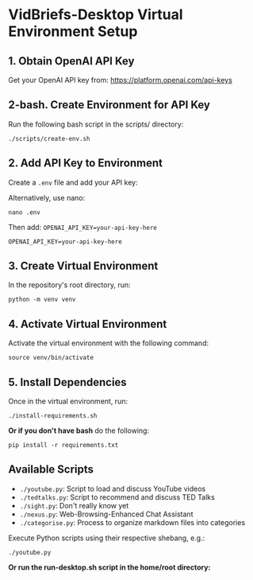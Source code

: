 # VidBriefs-Desktop Virtual Environment Setup

## 1. Obtain OpenAI API Key

Get your OpenAI API key from: https://platform.openai.com/api-keys

## 2-bash. Create Environment for API Key

Run the following bash script in the scripts/ directory:

```
./scripts/create-env.sh
```

## 2. Add API Key to Environment

Create a `.env` file and add your API key:

Alternatively, use nano:

```
nano .env
```

Then add: `OPENAI_API_KEY=your-api-key-here`

```
OPENAI_API_KEY=your-api-key-here
```

## 3. Create Virtual Environment

In the repository's root directory, run:

```
python -m venv venv
```

## 4. Activate Virtual Environment

Activate the virtual environment with the following command:

```
source venv/bin/activate
```

## 5. Install Dependencies

Once in the virtual environment, run:

```
./install-requirements.sh
```

**Or if you don't have bash** do the following:

```
pip install -r requirements.txt
```

## Available Scripts

- `./youtube.py`: Script to load and discuss YouTube videos
- `./tedtalks.py`: Script to recommend and discuss TED Talks
- `./sight.py`: Don't really know yet
- `./nexus.py`: Web-Browsing-Enhanced Chat Assistant
- `./categorise.py`: Process to organize markdown files into categories

Execute Python scripts using their respective shebang, e.g.:

```
./youtube.py
```

**Or run the run-desktop.sh script in the home/root directory:**




